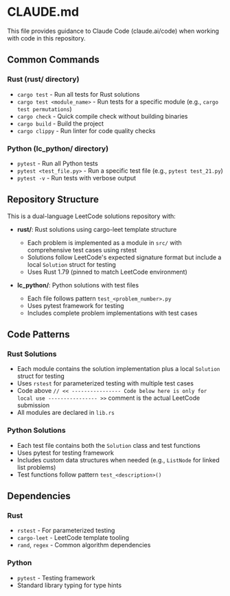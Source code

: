 # CLAUDE.md

This file provides guidance to Claude Code (claude.ai/code) when working with code in this repository.

## Common Commands

### Rust (rust/ directory)
- `cargo test` - Run all tests for Rust solutions
- `cargo test <module_name>` - Run tests for a specific module (e.g., `cargo test permutations`)
- `cargo check` - Quick compile check without building binaries
- `cargo build` - Build the project
- `cargo clippy` - Run linter for code quality checks

### Python (lc_python/ directory)
- `pytest` - Run all Python tests
- `pytest <test_file.py>` - Run a specific test file (e.g., `pytest test_21.py`)
- `pytest -v` - Run tests with verbose output

## Repository Structure

This is a dual-language LeetCode solutions repository with:

- **rust/**: Rust solutions using cargo-leet template structure
  - Each problem is implemented as a module in `src/` with comprehensive test cases using rstest
  - Solutions follow LeetCode's expected signature format but include a local `Solution` struct for testing
  - Uses Rust 1.79 (pinned to match LeetCode environment)
  
- **lc_python/**: Python solutions with test files
  - Each file follows pattern `test_<problem_number>.py`
  - Uses pytest framework for testing
  - Includes complete problem implementations with test cases

## Code Patterns

### Rust Solutions
- Each module contains the solution implementation plus a local `Solution` struct for testing
- Uses `rstest` for parameterized testing with multiple test cases
- Code above `// << ---------------- Code below here is only for local use ---------------- >>` comment is the actual LeetCode submission
- All modules are declared in `lib.rs`

### Python Solutions  
- Each test file contains both the `Solution` class and test functions
- Uses pytest for testing framework
- Includes custom data structures when needed (e.g., `ListNode` for linked list problems)
- Test functions follow pattern `test_<description>()`

## Dependencies

### Rust
- `rstest` - For parameterized testing
- `cargo-leet` - LeetCode template tooling
- `rand`, `regex` - Common algorithm dependencies

### Python
- `pytest` - Testing framework
- Standard library typing for type hints